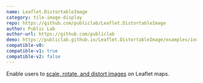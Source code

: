 ```yaml
---
name: Leaflet.DistortableImage
category: tile-image-display
repo: https://github.com/publiclab/Leaflet.DistortableImage
author: Public Lab
author-url: https://github.com/publiclab
demo: https://publiclab.github.io/Leaflet.DistortableImage/examples/index.html
compatible-v0:
compatible-v1: true
compatible-v2: false
---
```


Enable users to <a href="https://publiclab.github.io/Leaflet.DistortableImage/examples/">scale, rotate, and distort images</a> on Leaflet maps.

